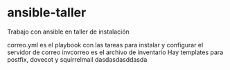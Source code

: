 # ansible-taller
Trabajo con ansible en taller de instalación

correo.yml es el playbook con las tareas para instalar y configurar el servidor de correo
invcorreo es el archivo de inventario
Hay templates para postfix, dovecot y squirrelmail
dasdasdasddasda

